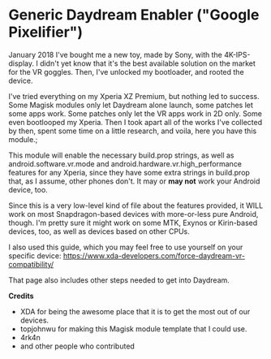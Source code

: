 # Generic Daydream Enabler ("Google Pixelifier")

January 2018 I've bought me a new toy, made by Sony, with the 4K-IPS-display.
I didn't yet know that it's the best available solution on the market for the VR goggles. Then, I've unlocked my bootloader, and rooted the device.

I've tried everything on my Xperia XZ Premium, but nothing led to success. Some Magisk modules only let Daydream alone launch, some patches let some apps work. Some patches only let the VR apps work in 2D only. Some even bootlooped my Xperia. Then I took apart all of the works I've collected by then, spent some time on a little research, and voila, here you have this module.;

This module will enable the necessary build.prop strings, as well as android.software.vr.mode and android.hardware.vr.high_performance features for any Xperia, since they have some extra strings in build.prop that, as I assume, other phones don't. It may or **may not** work your Android device, too.

Since this is a very low-level kind of file about the features provided, it WILL work on most Snapdragon-based devices with more-or-less pure Android, though. I'm pretty sure it might work on some MTK, Exynos or Kirin-based devices, too, as well as devices based on other CPUs.

I also used this guide, which you may feel free to use yourself on your specific device:
https://www.xda-developers.com/force-daydream-vr-compatibility/

That page also includes other steps needed to get into Daydream. 

**Credits**
- XDA for being the awesome place that it is to get the most out of our devices.
- topjohnwu for making this Magisk module template that I could use.
- 4rk4n
- and other people who contributed